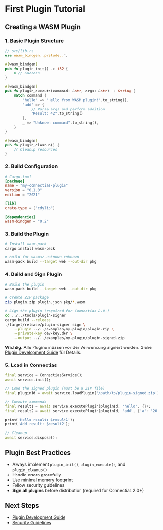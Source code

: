 # First Plugin Tutorial

## Creating a WASM Plugin

### 1. Basic Plugin Structure

```rust
// src/lib.rs
use wasm_bindgen::prelude::*;

#[wasm_bindgen]
pub fn plugin_init() -> i32 {
    0 // Success
}

#[wasm_bindgen]
pub fn plugin_execute(command: &str, args: &str) -> String {
    match command {
        "hello" => "Hello from WASM plugin!".to_string(),
        "add" => {
            // Parse args and perform addition
            "Result: 42".to_string()
        },
        _ => "Unknown command".to_string(),
    }
}

#[wasm_bindgen]
pub fn plugin_cleanup() {
    // Cleanup resources
}
```

### 2. Build Configuration

```toml
# Cargo.toml
[package]
name = "my-connectias-plugin"
version = "0.1.0"
edition = "2021"

[lib]
crate-type = ["cdylib"]

[dependencies]
wasm-bindgen = "0.2"
```

### 3. Build the Plugin

```bash
# Install wasm-pack
cargo install wasm-pack

# Build for wasm32-unknown-unknown
wasm-pack build --target web --out-dir pkg
```

### 4. Build and Sign Plugin

```bash
# Build the plugin
wasm-pack build --target web --out-dir pkg

# Create ZIP package
zip plugin.zip plugin.json pkg/*.wasm

# Sign the plugin (required for Connectias 2.0+)
cd ../../tools/plugin-signer
cargo build --release
./target/release/plugin-signer sign \
    --plugin ../../examples/my-plugin/plugin.zip \
    --private-key dev-key.der \
    --output ../../examples/my-plugin/plugin-signed.zip
```

**Wichtig**: Alle Plugins müssen vor der Verwendung signiert werden. Siehe [Plugin Development Guide](../guides/plugin-development.md#2-plugin-signing) für Details.

### 5. Load in Connectias

```dart
final service = ConnectiasService();
await service.init();

// Load the signed plugin (must be a ZIP file)
final pluginId = await service.loadPlugin('/path/to/plugin-signed.zip');

// Execute commands
final result1 = await service.executePlugin(pluginId, 'hello', {});
final result2 = await service.executePlugin(pluginId, 'add', {'a': '20', 'b': '22'});

print('Hello result: $result1');
print('Add result: $result2');

// Cleanup
await service.dispose();
```

## Plugin Best Practices

- Always implement `plugin_init()`, `plugin_execute()`, and `plugin_cleanup()`
- Handle errors gracefully
- Use minimal memory footprint
- Follow security guidelines
- **Sign all plugins** before distribution (required for Connectias 2.0+)

## Next Steps

- [Plugin Development Guide](../guides/plugin-development.md)
- [Security Guidelines](../security/security-guidelines.md)
